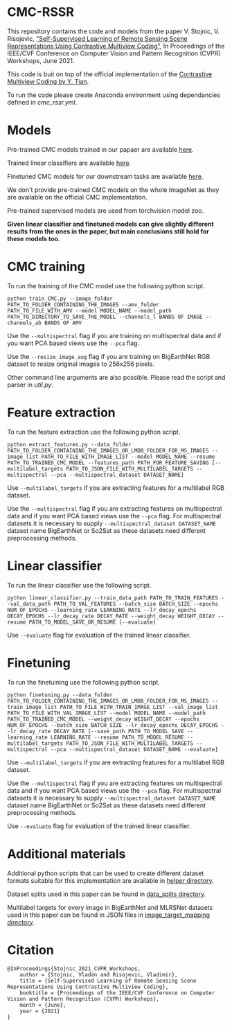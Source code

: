# CMC-RSSR

This repository contains the code and models from the paper V. Stojnic, V. Risojevic, ["Self-Supervised Learning of Remote Sensing Scene Representations Using Contrastive Multiview Coding"](https://arxiv.org/abs/2104.07070), In Proceedings of the IEEE/CVF Conference on Computer Vision and Pattern Recognition (CVPR) Workshops, June 2021.

This code is buit on top of the official implementation of the [Contrastive Multiview Coding by Y. Tian](https://github.com/HobbitLong/CMC).

To run the code please create Anaconda environment using dependancies defined in *cmc_rssr.yml*.

# Models

Pre-trained CMC models trained in our papaer are available [here](https://drive.google.com/drive/folders/1C3Ov4aWDlSGgcdzJ_rJht6961bCerZMO?usp=sharing).

Trained linear classifiers are available [here](https://drive.google.com/drive/folders/16xARD3DFJHAkfL6Py3QTuQaLkX9FNudO?usp=sharing).

Finetuned CMC models for our downstream tasks are available [here](https://drive.google.com/drive/folders/1RNLJjI2UsG_rCd3BrfUKf6m1hKeJg1gH?usp=sharing).

We don't provide pre-trained CMC models on the whole ImageNet as they are available on the official CMC implementation.

Pre-trained supervised models are used from torchvision model zoo.

**Given linear classifier and finetuned models can give slightly different results from the ones in the paper, but main conclusions still hold for these models too.**

# CMC training

To run the training of the CMC model use the following python script.

<!-- ```
python train_CMC.py --data_folder PATH_TO_FOLDER_CONTAINING_THE_IMAGES_OR_LMDB_FOLDER_FOR_MS_IMAGES --image_list PATH_TO_FILE_WITH_IMAGE_LIST --model MODEL_NAME --model_path PATH_TO_DIRECTORY_TO_SAVE_THE_MODEL --batch_size BATCH_SIZE [--multispectral --pca --ben]
``` -->
```
python train_CMC.py --image_folder PATH_TO_FOLDER_CONTAINING_THE_IMAGES --amv_folder PATH_TO_FILE_WITH_AMV --model MODEL_NAME --model_path PATH_TO_DIRECTORY_TO_SAVE_THE_MODEL --channels_l BANDS OF IMAGE --channels_ab BANDS OF AMV
```

Use the `--multispectral` flag if you are training on multispectral data and if you want PCA based views use the `--pca` flag.

Use the `--resize_image_aug` flag if you are training on BigEarthNet RGB dataset to resize original images to 256x256 pixels.

Other command line arguments are also possible. Please read the script and parser in *util.py*.

# Feature extraction

To run the feature extraction use the following python script.

```
python extract_features.py --data_folder PATH_TO_FOLDER_CONTAINING_THE_IMAGES_OR_LMDB_FOLDER_FOR_MS_IMAGES --image_list PATH_TO_FILE_WITH_IMAGE_LIST --model MODEL_NAME --resume PATH_TO_TRAINED_CMC_MODEL --features_path PATH_FOR_FEATURE_SAVING [--multilabel_targets PATH_TO_JSON_FILE_WITH_MULTILABEL_TARGETS --multispectral --pca --multispectral_dataset DATASET_NAME]
```

Use ```--multilabel_targets``` if you are extracting features for a multilabel RGB dataset.

Use the `--multispectral` flag if you are extracting features on multispectral data and if you want PCA based views use the `--pca` flag. For multispectral datasets it is necessary to supply ```--multispectral_dataset DATASET_NAME``` dataset name BigEarthNet or So2Sat as these datasets need different preprocessing methods.

# Linear classifier

To run the linear classifier use the following script.

```
python linear_classifier.py --train_data_path PATH_TO_TRAIN_FEATURES --val_data_path PATH_TO_VAL_FEATURES --batch_size BATCH_SIZE --epochs NUM_OF_EPOCHS --learning_rate LEARNING_RATE --lr_decay_epochs DECAY_EPOCHS --lr_decay_rate DECAY_RATE --weight_decay WEIGHT_DECAY --resume PATH_TO_MODEL_SAVE_OR_RESUME [--evaluate]
```

Use ```--evaluate``` flag for evaluation of the trained linear classifier.

# Finetuning

To run the finetuining use the following python script.

```
python finetuning.py --data_folder PATH_TO_FOLDER_CONTAINING_THE_IMAGES_OR_LMDB_FOLDER_FOR_MS_IMAGES --train_image_list PATH_TO_FILE_WITH_TRAIN_IMAGE_LIST --val_image_list PATH_TO_FILE_WITH_VAL_IMAGE_LIST --model MODEL_NAME --model_path PATH_TO_TRAINED_CMC_MODEL --weight_decay WEIGHT_DECAY --epochs NUM_OF_EPOCHS --batch_size BATCH_SIZE --lr_decay_epochs DECAY_EPOCHS --lr_decay_rate DECAY_RATE [--save_path PATH_TO_MODEL_SAVE --learning_rate LEARNING_RATE --resume PATH_TO_MODEL_RESUME --multilabel_targets PATH_TO_JSON_FILE_WITH_MULTILABEL_TARGETS --multispectral --pca --multispectral_dataset DATASET_NAME --evaluate]
```

Use ```--multilabel_targets``` if you are extracting features for a multilabel RGB dataset.

Use the `--multispectral` flag if you are extracting features on multispectral data and if you want PCA based views use the `--pca` flag. For multispectral datasets it is necessary to supply ```--multispectral_dataset DATASET_NAME``` dataset name BigEarthNet or So2Sat as these datasets need different preprocessing methods.

Use ```--evaluate``` flag for evaluation of the trained linear classifier.

# Additional materials

Additional python scripts that can be used to create different dataset formats suitable for this implementation are available in [helper directory](helper).

Dataset splits used in this paper can be found in [data_splits directory](data_splits).

Multilabel targets for every image in BigEarthNet and MLRSNet datasets used in this paper can be found in JSON files in [image_target_mapping directory](image_target_mapping).

# Citation
```
@InProceedings{Stojnic_2021_CVPR_Workshops,
    author = {Stojnic, Vladan and Risojevic, Vladimir},
    title = {Self-Supervised Learning of Remote Sensing Scene Representations Using Contrastive Multiview Coding},
    booktitle = {Proceedings of the IEEE/CVF Conference on Computer Vision and Pattern Recognition (CVPR) Workshops},
    month = {June},
    year = {2021}
}
```
